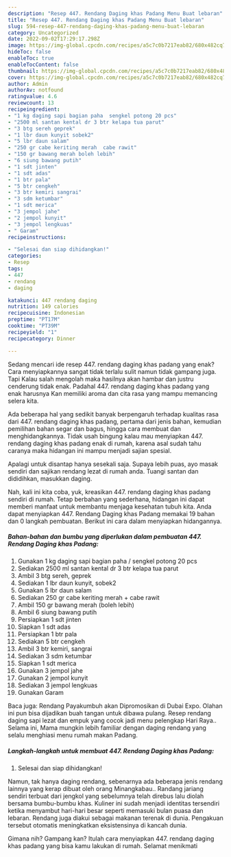 ```yaml
---
description: "Resep 447. Rendang Daging khas Padang Menu Buat lebaran"
title: "Resep 447. Rendang Daging khas Padang Menu Buat lebaran"
slug: 594-resep-447-rendang-daging-khas-padang-menu-buat-lebaran
category: Uncategorized
date: 2022-09-02T17:29:17.298Z
image: https://img-global.cpcdn.com/recipes/a5c7c0b7217eab82/680x482cq70/447-rendang-daging-khas-padang-foto-resep-utama.jpg
hideToc: false
enableToc: true
enableTocContent: false
thumbnail: https://img-global.cpcdn.com/recipes/a5c7c0b7217eab82/680x482cq70/447-rendang-daging-khas-padang-foto-resep-utama.jpg
cover: https://img-global.cpcdn.com/recipes/a5c7c0b7217eab82/680x482cq70/447-rendang-daging-khas-padang-foto-resep-utama.jpg
author: Admin
authorAv: notfound
ratingvalue: 4.6
reviewcount: 13
recipeingredient:
- "1 kg daging sapi bagian paha  sengkel potong 20 pcs"
- "2500 ml santan kental dr 3 btr kelapa tua parut"
- "3 btg sereh geprek"
- "1 lbr daun kunyit sobek2"
- "5 lbr daun salam"
- "250 gr cabe keriting merah  cabe rawit"
- "150 gr bawang merah boleh lebih"
- "6 siung bawang putih"
- "1 sdt jinten"
- "1 sdt adas"
- "1 btr pala"
- "5 btr cengkeh"
- "3 btr kemiri sangrai"
- "3 sdm ketumbar"
- "1 sdt merica"
- "3 jempol jahe"
- "2 jempol kunyit"
- "3 jempol lengkuas"
- " Garam"
recipeinstructions:

- "Selesai dan siap dihidangkan!"
categories:
- Resep
tags:
- 447
- rendang
- daging

katakunci: 447 rendang daging 
nutrition: 149 calories
recipecuisine: Indonesian
preptime: "PT17M"
cooktime: "PT39M"
recipeyield: "1"
recipecategory: Dinner

---
```



Sedang mencari ide resep 447. rendang daging khas padang yang enak? Cara menyiapkannya sangat tidak terlalu sulit namun tidak gampang juga. Tapi Kalau salah mengolah maka hasilnya akan hambar dan justru cenderung tidak enak. Padahal 447. rendang daging khas padang yang enak harusnya Kan memiliki aroma dan cita rasa yang mampu memancing selera kita.


Ada beberapa hal yang sedikit banyak berpengaruh terhadap kualitas rasa dari 447. rendang daging khas padang, pertama dari jenis bahan, kemudian pemilihan bahan segar dan bagus, hingga cara membuat dan menghidangkannya. Tidak usah bingung kalau mau menyiapkan 447. rendang daging khas padang enak di rumah, karena asal sudah tahu caranya maka hidangan ini mampu menjadi sajian spesial.

Apalagi untuk disantap hanya sesekali saja. Supaya lebih puas, ayo masak sendiri dan sajikan rendang lezat di rumah anda. Tuangi santan dan dididihkan, masukkan daging.


Nah, kali ini kita coba, yuk, kreasikan 447. rendang daging khas padang sendiri di rumah. Tetap berbahan yang sederhana, hidangan ini dapat memberi manfaat untuk membantu menjaga kesehatan tubuh kita. Anda dapat menyiapkan 447. Rendang Daging khas Padang memakai 19 bahan dan 0 langkah pembuatan. Berikut ini cara dalam menyiapkan hidangannya.

<!--inarticleads1-->

##### Bahan-bahan dan bumbu yang diperlukan dalam pembuatan 447. Rendang Daging khas Padang:

1. Gunakan 1 kg daging sapi bagian paha / sengkel potong 20 pcs
1. Sediakan 2500 ml santan kental dr 3 btr kelapa tua parut
1. Ambil 3 btg sereh, geprek
1. Sediakan 1 lbr daun kunyit, sobek2
1. Gunakan 5 lbr daun salam
1. Sediakan 250 gr cabe keriting merah + cabe rawit
1. Ambil 150 gr bawang merah (boleh lebih)
1. Ambil 6 siung bawang putih
1. Persiapkan 1 sdt jinten
1. Siapkan 1 sdt adas
1. Persiapkan 1 btr pala
1. Sediakan 5 btr cengkeh
1. Ambil 3 btr kemiri, sangrai
1. Sediakan 3 sdm ketumbar
1. Siapkan 1 sdt merica
1. Gunakan 3 jempol jahe
1. Gunakan 2 jempol kunyit
1. Sediakan 3 jempol lengkuas
1. Gunakan  Garam


Baca juga: Rendang Payakumbuh akan Dipromosikan di Dubai Expo. Olahan ini pun bisa dijadikan buah tangan untuk dibawa pulang. Resep rendang daging sapi lezat dan empuk yang cocok jadi menu pelengkap Hari Raya.. Selama ini, Mama mungkin lebih familiar dengan daging rendang yang selalu menghiasi menu rumah makan Padang. 

<!--inarticleads2-->

##### Langkah-langkah untuk membuat 447. Rendang Daging khas Padang:


1. Selesai dan siap dihidangkan!

Namun, tak hanya daging rendang, sebenarnya ada beberapa jenis rendang lainnya yang kerap dibuat oleh orang Minangkabau.. Randang jariang sendiri terbuat dari jengkol yang sebelumnya telah direbus lalu diolah bersama bumbu-bumbu khas. Kuliner ini sudah menjadi identitas tersendiri ketika menyambut hari-hari besar seperti memasuki bulan puasa dan lebaran. Rendang juga diakui sebagai makanan terenak di dunia. Pengakuan tersebut otomatis meningkatkan eksistensinya di kancah dunia. 

Gimana nih? Gampang kan? Itulah cara menyiapkan 447. rendang daging khas padang yang bisa kamu lakukan di rumah. Selamat menikmati
